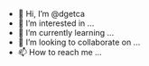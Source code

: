 - 👋 Hi, I’m @dgetca
- 👀 I’m interested in ...
- 🌱 I’m currently learning ...
- 💞️ I’m looking to collaborate on ...
- 📫 How to reach me ...

<!---
dgetca/dgetca is a ✨ special ✨ repository because its `README.md` (this file) appears on your GitHub profile.
You can click the Preview link to take a look at your changes.
--->
